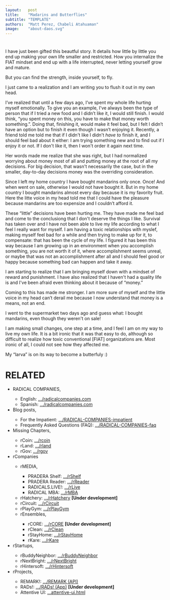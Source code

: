 ```yaml
---
layout:   post
title:    "Madarins and Butterflies"
subtitle: "TEMPLATE"
authors:  "Matt Perez, Chabeli Atahuaman"
image:    "about-daos.svg"
---
```


<div style="display:none;">
 <p>FIAT colonizes you in the most insidous ways. Sometimes, it doesn't let you eat a mandarin. It kills your buttefly by a thousand cuts.</p>
</div>

<h1></h1>
 <p>I have just been gifted this beautful story. It details how little by little you end up making your own life smaller and restricted. How you internalize the <span class="_paradigm">FIAT</span> mindset and end up with a life interrupted, never letting yourself grow and mature.</p>
 <p>But you can find the strength, inside yourself, to fly.</p>

<div class="_quotation">
 <p>I just came to a realization and I am writing you to flush it out in my own head.</p>
 <p>I&rsquo;ve realized that until a few days ago, I&rsquo;ve spent my whole life hurting myself emotionally. To give you an example, I&rsquo;ve always been the type of person that if I tried a new food and I didn&rsquo;t like it, I would still finish. I would think, &ldquo;you spent money on this, you have to make that money worth something.&rdquo;. Doing that, finishing it, would make it feel bad, but I felt I didn&rsquo;t have an option but to finish it even though I wasn&rsquo;t enjoying it. Recently, a friend told me told me that if I didn't like I didn't <em>have to</em> finish it, and I should feel bad about it either: I am trying something new and to find out if I enjoy it or not. If I don't like it, then I won't order it again next time.</p>
 <p>Her words made me realize that she was right, but I had normalized worrying about money most of all and putting money at the root of all my decisions. For big decision, that wasn't necessarily the case, but in the smaller, day-to-day decisions money was the overriding consideration.</p>
 <p>Since I left my home country I have bought mandarins only once. Once! And when went on sale, otherwise I would not have bought it. But in my home country I bought mandarins almost every day because it is my favority fruit. Here the litte voice in my head told me that I could have the pleasure because mandarins are too expensize and I couldn&rsquo;t afford it.</p>
 <p>These &ldquo;little&rdquo; decisions have been hurting me. They have made me feel bad and come to the conclusiong that I don't deserve the things I like. Survival has taken over and I have not been able to live my life according to what I feel I really want for myself. I am having a toxic relationships with myslef, making myself feel bad for a while and then trying to make up for it, to compensate: that has been the cycle of my life. I figured it has been this way because I am growing up in an environment when you accomplish something, you are not worth it of it, where accomplishment seems unreal, or maybe that was not an accomplishment after all and I should feel good or happy because something bad can happen and take it away.</p>
 <p>I am starting to realize that I am bringing myself down with a mindset of reward and punishment. I have also realized that I haven't had a quality life is and I've been afraid even thinking about it because of &ldquo;money.&rdquo;</p>
 <p>Coming to this has made me stronger. I am more sure of myself and the little voice in my head can&rsquo;t derail me because I now understand that money is a means, not an end.</p>
 <p>I went to the supermarket two days ago and guess what: I bought mandarins, even though they weren't on sale!</p>
 <p>I am making small changes, one step at a time, and I feel I am on my way to live my own life. It is a bit ironic that it was that easy to do, although so difficult to realize how toxic conventional [<span class="_paradigm">FIAT</span>] organizations are. Most ironic of all, I could not see how they affected me.</p>
 <p>My &ldquo;larva&rdquo; is on its way to become a butterfuly :)</p>
</div>

<h1 class="_section">RELATED</h1>
 <ul>
  <li>RADICAL COMPANIES,</li>
   <ul>
    <li><a>English</a>: <a href="https://radicalcompanies.com" target="_blank">&hellip;/radicalcompanies.com</a></li>
    <li><a>Spanish</a>: <a href="https://radicalcompanies.com" target="_blank">&hellip;/radicalcompanies.com</a></li>
   </ul>
  <li>Blog posts,</li>
   <ul>
    <li>For the Impatient: <a href="https://radicalcompanies.com/2022/05/04/RADICAL-COMPANIES-impatient" target="_blank">&hellip;/RADICAL-COMPANIES-impatient</a></li>
    <li>Frequently Asked Questions (FAQ): <a href="https://radicalcompanies.com/2022/05/05/RADICAL-COMPANIES-faq" target="_blank">&hellip;/RADICAL-COMPANIES-faq</a></li>
   </ul>
   <li>Missing Chapters,</li>
    <ul>
     <li>rCoin: <a href="https://radicalcompanies.com/2022/05/07/rcoins.html" target="_blank">&hellip;/rcoin</a></li>
     <li>rLand: <a href="https://radicalcompanies.com/2022/05/08/rland.html" target="_blank">&hellip;/rland</a></li>
     <li>rGov: <a href="https://radicalcompanies.com/2022/05/06/rgov.html" target="_blank">&hellip;/rgov</a></li>
    </ul>
   <li>rCompanies</li>
    <ul>
     <li>rMEDIA,</li>
      <ul>
       <li>PRADERA Shelf: <a href="https://radicalcompanies.com/2022/04/02/rShelf" target="_blank">&hellip;/rShelf</a></li>
       <li>PRADERA Reader: <a href="https://radicalcompanies.com/2022/04/01/rReader" target="_blank">&hellip;/rReader</a></li>
       <li>RADICALS.LIVE!: <a href="https://radicalcompanies.com/2022/04/04/rLive" target="_blank">&hellip;/rLive</a></li>
       <li>RADICAL MBA: <a href="https://radicalcompanies.com/2022/04/03/rMBA" target="_blank">&hellip;/rMBA</a></li>
      </ul>
     <li>rHatchery: <a href="https://radicalcompanies.com/2022/05/16/rHatchery" target="_blank">&hellip;/rHatchery</a> <span style="font-weight:bold; ">[Under development]</span></li>
     <li>rCircuit: <a href="https://radicalcompanies.com/2022/04/05/rCircuit" target="_blank">&hellip;/rCircuit</a></li>
     <li>rPlayGym: <a href="https://radicalcompanies.com/2022/04/06/rPlayGym" target="_blank">&hellip;/rPlayGym</a></li>
     <li>rEnsembles,</li>
      <ul>
       <li>rCORE: <a href="https://radicalcompanies.com/2022/05/15/rCORE" target="_blank">&hellip;/rCORE</a> <span style="font-weight:bold; ">[Under development]</span></li>
       <li>rClean: <a href="https://radicalcompanies.com/2022/05/14/rClean" target="_blank">&hellip;/rClean</a></li>
       <li>rStayHome: <a href="https://radicalcompanies.com/2022/05/12/rStayHome" target="_blank">&hellip;/rStayHome</a></li>
       <li>rKare: <a href="https://radicalcompanies.com/2022/05/13/rKare" target="_blank">&hellip;/rKare</a></li>
      </ul>
    </ul>
  <li>rStartups,</li>
   <ul>
    <li>rBuddyNeighbor: <a href="https://radicalcompanies.com/2022/05/20/rBuddyNeighbor" target="_blank">&hellip;/rBuddyNeighbor</a></li>
    <li>rNextBright: <a href="https://radicalcompanies.com/2022/05/22/rNextBright" target="_blank">&hellip;/rNextBright</a></li>
    <li>rHintersoft: <a href="https://radicalcompanies.com/2022/05/21/rHintersoft" target="_blank">&hellip;/rHintersoft</a></li> 
   </ul>
  <li>rProjects,</li>
   <ul>
    <li>REMARK!: <a href="https://radicalcompanies.com/2022/05/18/REMARK" target="_blank">&hellip;/REMARK (API)</a></li>
    <li>RADs!: <a href="https://radicalcompanies.com/2022/05/19/RADs!" target="_blank">&hellip;/RADs! (App)</a> <span style="font-weight:bold; ">[Under development]</span></li>
    <li>Attentive UI: <a href="https://radicalcompanies.com/2022/05/17/attentive-ui.html" target="_blank">&hellip;attentive-ui.html</a></li>
   </ul>
 </ul>
